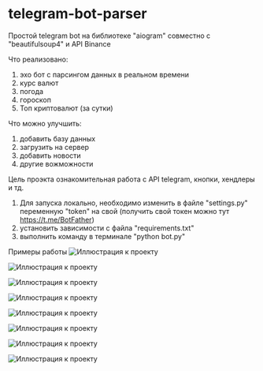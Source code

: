 # telegram-bot-parser

Простой telegram bot на библиотеке "aiogram" совместно с "beautifulsoup4" и API Binance

Что реализовано:
  1) эхо бот с парсингом данных в реальном времени
  2) курс валют
  3) погода
  4) гороскоп
  5) Топ криптовалют (за сутки)

Что можно улучшить:
  1) добавить базу данных
  2) загрузить на сервер
  3) добавить новости
  4) другие вожможности

Цель проэкта ознакомительная работа с API telegram, кнопки, хендлеры и тд.

1) Для запуска локально, необходимо изменить в файле "settings.py" переменную "token" на свой (получить свой токен можно тут https://t.me/BotFather)
2) установить зависимости с файла "requirements.txt"
3) выполнить команду в терминале "python bot.py"

Примеры работы
![Иллюстрация к проекту](https://github.com/Gatalist/telegram-bot-parser/blob/main/image/0.jpg)

![Иллюстрация к проекту](https://github.com/Gatalist/telegram-bot-parser/blob/main/image/1.jpg)

![Иллюстрация к проекту](https://github.com/Gatalist/telegram-bot-parser/blob/main/image/2.jpg)

![Иллюстрация к проекту](https://github.com/Gatalist/telegram-bot-parser/blob/main/image/3.jpg)

![Иллюстрация к проекту](https://github.com/Gatalist/telegram-bot-parser/blob/main/image/4.jpg)

![Иллюстрация к проекту](https://github.com/Gatalist/telegram-bot-parser/blob/main/image/5.jpg)

![Иллюстрация к проекту](https://github.com/Gatalist/telegram-bot-parser/blob/main/image/6.jpg)

![Иллюстрация к проекту](https://github.com/Gatalist/telegram-bot-parser/blob/main/image/7.jpg)
